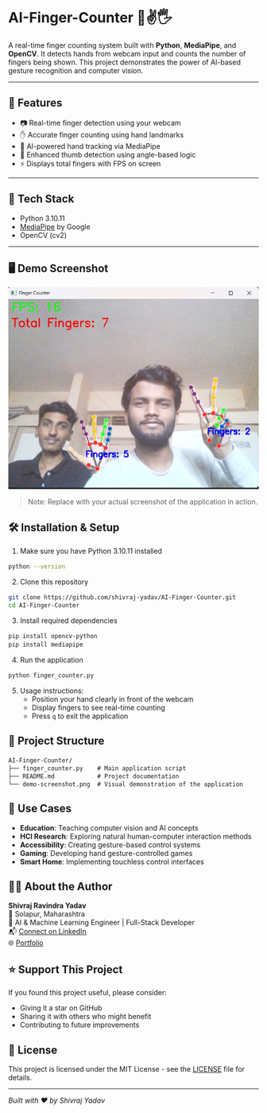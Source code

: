# AI-Finger-Counter 👋✌️🖐️

A real-time finger counting system built with **Python**, **MediaPipe**, and **OpenCV**. It detects hands from webcam input and counts the number of fingers being shown. This project demonstrates the power of AI-based gesture recognition and computer vision.

---

## 🚀 Features

- 📷 Real-time finger detection using your webcam
- ✋ Accurate finger counting using hand landmarks
- 🤖 AI-powered hand tracking via MediaPipe
- 🎯 Enhanced thumb detection using angle-based logic
- ⚡ Displays total fingers with FPS on screen

---

## 🧰 Tech Stack

- Python 3.10.11
- [MediaPipe](https://google.github.io/mediapipe/) by Google
- OpenCV (cv2)

---

## 🖥️ Demo Screenshot

![AI Finger Counter Demo](demo-screenshot.jpg)
> Note: Replace with your actual screenshot of the application in action.

## 🛠️ Installation & Setup

1. Make sure you have Python 3.10.11 installed
```bash
python --version
```

2. Clone this repository
```bash
git clone https://github.com/shivraj-yadav/AI-Finger-Counter.git
cd AI-Finger-Counter
```

3. Install required dependencies
```bash
pip install opencv-python
pip install mediapipe
```

4. Run the application
```bash
python finger_counter.py
```

5. Usage instructions:
   - Position your hand clearly in front of the webcam
   - Display fingers to see real-time counting
   - Press `q` to exit the application

## 📁 Project Structure

```
AI-Finger-Counter/
├── finger_counter.py    # Main application script
├── README.md            # Project documentation
└── demo-screenshot.png  # Visual demonstration of the application
```

## 📌 Use Cases

- **Education**: Teaching computer vision and AI concepts
- **HCI Research**: Exploring natural human-computer interaction methods
- **Accessibility**: Creating gesture-based control systems
- **Gaming**: Developing hand gesture-controlled games
- **Smart Home**: Implementing touchless control interfaces

## 👨‍💻 About the Author

**Shivraj Ravindra Yadav**  
📍 Solapur, Maharashtra  
🚀 AI & Machine Learning Engineer | Full-Stack Developer  
📬 [Connect on LinkedIn](https://www.linkedin.com/in/your-profile/)  
🌐 [Portfolio](https://your-portfolio-site.com)

## ⭐ Support This Project

If you found this project useful, please consider:
- Giving it a star on GitHub
- Sharing it with others who might benefit
- Contributing to future improvements

## 📜 License

This project is licensed under the MIT License - see the [LICENSE](LICENSE) file for details.

---

*Built with ❤️ by Shivraj Yadav*
